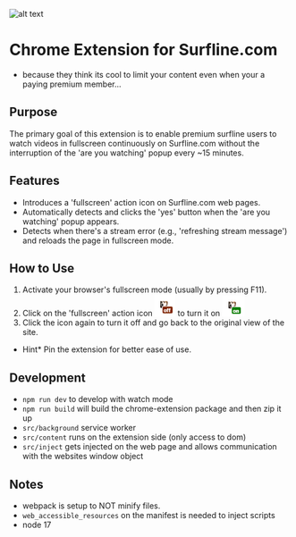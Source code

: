 ![alt text](https://github.com/dsaisho/chrome-extension-surfline/blob/master/images/promo.png?raw=true)
# Chrome Extension for Surfline.com
- because they think its cool to limit your content even when your a paying premium member...
## Purpose
The primary goal of this extension is to enable premium surfline users to watch videos in fullscreen continuously on Surfline.com without the interruption of the 'are you watching' popup every ~15 minutes.

## Features
- Introduces a 'fullscreen' action icon on Surfline.com web pages.
- Automatically detects and clicks the 'yes' button when the 'are you watching' popup appears.
- Detects when there's a stream error (e.g., 'refreshing stream message') and reloads the page in fullscreen mode.

## How to Use
1. Activate your browser's fullscreen mode (usually by pressing F11).
2. Click on the 'fullscreen' action icon ![alt text](https://github.com/dsaisho/chrome-extension-surfline/blob/master/images/off.png?raw=true)
to turn it on ![alt text](https://github.com/dsaisho/chrome-extension-surfline/blob/master/images/on.png?raw=true)
3. Click the icon again to turn it off and go back to the original view of the site.
- Hint* Pin the extension for better ease of use.

## Development
- `npm run dev` to develop with watch mode
- `npm run build` will build the chrome-extension package and then zip it up
- `src/background` service worker
- `src/content` runs on the extension side (only access to dom)
- `src/inject` gets injected on the web page and allows communication with the websites window object

## Notes
- webpack is setup to NOT minify files.
- `web_accessible_resources` on the manifest is needed to inject scripts
- node 17